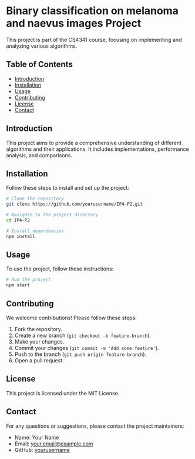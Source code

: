 #  Binary classification on melanoma and naevus images Project

This project is part of the CS4341 course, focusing on implementing and analyzing various algorithms.

## Table of Contents

- [Introduction](#introduction)
- [Installation](#installation)
- [Usage](#usage)
- [Contributing](#contributing)
- [License](#license)
- [Contact](#contact)

## Introduction

This project aims to provide a comprehensive understanding of different algorithms and their applications. It includes implementations, performance analysis, and comparisons.

## Installation

Follow these steps to install and set up the project:

```bash
# Clone the repository
git clone https://github.com/yourusername/IP4-P2.git

# Navigate to the project directory
cd IP4-P2

# Install dependencies
npm install
```

## Usage

To use the project, follow these instructions:

```bash
# Run the project
npm start
```

## Contributing

We welcome contributions! Please follow these steps:

1. Fork the repository.
2. Create a new branch (`git checkout -b feature-branch`).
3. Make your changes.
4. Commit your changes (`git commit -m 'Add some feature'`).
5. Push to the branch (`git push origin feature-branch`).
6. Open a pull request.

## License

This project is licensed under the MIT License.

## Contact

For any questions or suggestions, please contact the project maintainers:

- Name: Your Name
- Email: your.email@example.com
- GitHub: [yourusername](https://github.com/yourusername)
